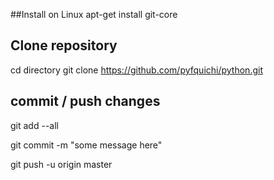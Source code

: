 
##Install on Linux
apt-get install git-core

## Clone repository
cd directory
git clone https://github.com/pyfquichi/python.git


## commit / push changes
git add --all

git commit -m "some message here"

git push -u origin master